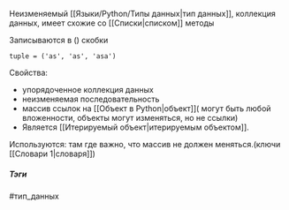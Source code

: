 Неизменяемый [[Языки/Python/Типы данных|тип данных]], коллекция данных, имеет схожие со [[Списки|списком]] методы

Записываются в () скобки
```
tuple = ('as', 'as', 'asa')

```

Свойства:
- упорядоченное коллекция данных
- неизменяемая последовательность
- массив ссылок на [[Объект в Python|объект]]( могут быть любой вложенности, объекты могут изменяться, но не ссылки)
- Является [[Итерируемый объект|итерируемым объектом]].


Используются: там где важно, что массив не должен меняться.(ключи [[Словари 1|словаря]])



##### Тэги
#тип_данных 

